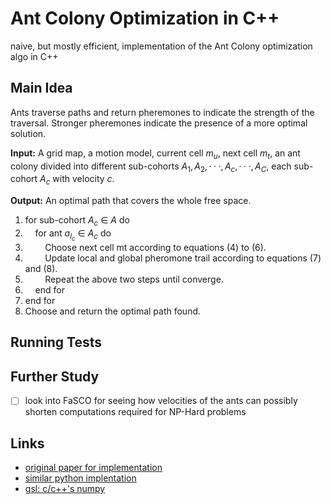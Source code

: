 # Ant Colony Optimization in C++

naive, but mostly efficient, implementation of the Ant Colony optimization algo in C++

## Main Idea

Ants traverse paths and return pheremones to indicate the strength of the traversal. Stronger pheremones indicate the presence of a more optimal solution.

**Input:** A grid map, a motion model, current cell $m_u$, next cell $m_t$, an ant colony divided into different sub-cohorts ${A_1,A_2,··· ,A_c,··· ,A_C}$, each sub-cohort $A_c$ with velocity $c$.

**Output:** An optimal path that covers the whole free space.

1. for sub-cohort $A_c$ ∈ $A$ do
2. &nbsp;&nbsp;&nbsp;&nbsp;for ant $a_{l_c}$ ∈ $A_c$ do
3. &nbsp;&nbsp;&nbsp;&nbsp;&nbsp;&nbsp;&nbsp;&nbsp;Choose next cell mt according to equations (4) to
(6).
4. &nbsp;&nbsp;&nbsp;&nbsp;&nbsp;&nbsp;&nbsp;&nbsp;Update local and global pheromone trail according
to equations (7) and (8).
5. &nbsp;&nbsp;&nbsp;&nbsp;&nbsp;&nbsp;&nbsp;&nbsp;Repeat the above two steps until converge.
6. &nbsp;&nbsp;&nbsp;&nbsp;end for
7. end for
8. Choose and return the optimal path found.

## Running Tests

## Further Study

- [ ] look into FaSCO for seeing how velocities of the ants can possibly shorten computations required for NP-Hard problems

## Links

- [original paper for implementation](https://arxiv.org/pdf/2205.15691.pdf)
- [similar python implentation](https://github.com/johnberroa/Ant-Colony-Optimization/blob/master/AntColonyOptimizer.py)
- [gsl: c/c++'s numpy](https://www.gnu.org/software/gsl/doc/html/vectors.html)
